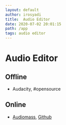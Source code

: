 ```yaml
---
layout: default
author: irosyadi
title:  Audio Editor
date: 2020-07-02 20:01:15
path: /app
tags: audio editor
---
```


# Audio Editor

## Offline
- Audacity, #opensource

## Online
- [Audiomass](https://audiomass.co/), [Github](https://github.com/pkalogiros/audiomass)
